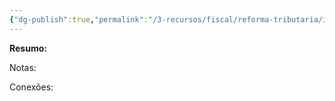 ```yaml
---
{"dg-publish":true,"permalink":"/3-recursos/fiscal/reforma-tributaria/is-imposto-seletivo/","dgPassFrontmatter":true,"created":"2025-08-14T08:59:55.638-03:00","updated":"2025-08-21T22:14:24.226-03:00"}
---
```


**Resumo:**


Notas:


Conexões: